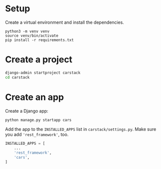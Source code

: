 # Setup

Create a virtual environment and install the dependencies.

```
python3 -m venv venv
source venv/bin/activate
pip install -r requirements.txt
```

# Create a project

```bash
django-admin startproject carstack
cd carstack
```

# Create an app

Create a Django app:

```bash
python manage.py startapp cars
```

Add the app to the `INSTALLED_APPS` list in `carstack/settings.py`. Make sure you add `'rest_framework'`, too.

```python
INSTALLED_APPS = [
    ...
    'rest_framework',
    'cars',
]
